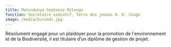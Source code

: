 ```yaml
---
title: Matundanya Sephanie Milenge
fonction: Secrétaire exécutif, Terre des jeunes R. D. Congo
image: /media/burundi.jpg
---
```

Résolument engagé pour un plaidoyer pour la promotion de l'environnement et de la Biodiversité, il est titulaire d’un diplôme de gestion de projet.
